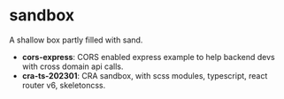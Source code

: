 # sandbox

A shallow box partly filled with sand.

- **cors-express**: CORS enabled express example to help backend devs with cross domain api calls.
- **cra-ts-202301**: CRA sandbox, with scss modules, typescript, react router v6, skeletoncss.
